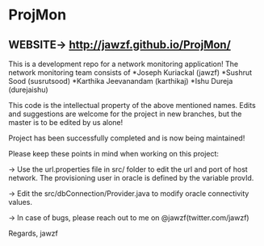 # ProjMon
## WEBSITE-> http://jawzf.github.io/ProjMon/

This is a development repo for a network monitoring application! The network monitoring team consists of 
*Joseph Kuriackal (jawzf)
*Sushrut Sood (susrutsood)
*Karthika Jeevanandam (karthikaj)
*Ishu Dureja (durejaishu)

This code is the intellectual property of the above mentioned names. Edits and suggestions are welcome for the project
in new branches, but the master is to be edited by us alone!

Project has been successfully completed and is now being maintained!

Please keep these points in mind when working on this project:

-> Use the url.properties file in src/ folder to edit the url and port of host network. 
	The provisioning user in oracle is defined by the variable provId.

-> Edit the src/dbConnection/Provider.java to modify oracle connectivity values.

-> In case of bugs, please reach out to me on @jawzf(twitter.com/jawzf)

Regards,
jawzf

